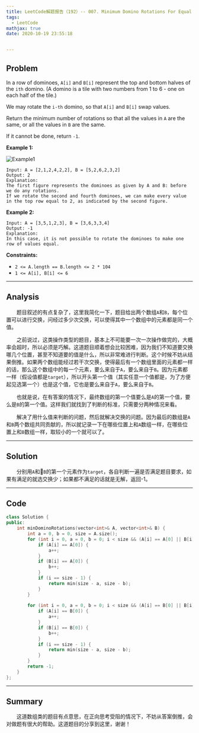 ```yaml
---
title: LeetCode解题报告（192）-- 007. Minimum Domino Rotations For Equal Row
tags:
  - LeetCode
mathjax: true
date: 2020-10-19 23:55:18


---
```


## Problem

In a row of dominoes, `A[i]` and `B[i]` represent the top and bottom halves of the `ith` domino.  (A domino is a tile with two numbers from 1 to 6 - one on each half of the tile.)

We may rotate the `i-th` domino, so that `A[i]` and `B[i]` swap values.

Return the minimum number of rotations so that all the values in `A` are the same, or all the values in `B` are the same.

If it cannot be done, return `-1`.

<!-- more -->

**Example 1:**

![Example1](https://assets.leetcode.com/uploads/2019/03/08/domino.png)

```
Input: A = [2,1,2,4,2,2], B = [5,2,6,2,3,2]
Output: 2
Explanation: 
The first figure represents the dominoes as given by A and B: before we do any rotations.
If we rotate the second and fourth dominoes, we can make every value in the top row equal to 2, as indicated by the second figure.
```

**Example 2:**

```
Input: A = [3,5,1,2,3], B = [3,6,3,3,4]
Output: -1
Explanation: 
In this case, it is not possible to rotate the dominoes to make one row of values equal.
```

**Constraints:**

- `2 <= A.length == B.length <= 2 * 104`
- `1 <= A[i], B[i] <= 6`

------

## Analysis

&emsp;&emsp;题目叙述的有点复杂了，这里我简化一下，题目给出两个数组`A`和`B`，每个位置可以进行交换，问经过多少次交换，可以使得其中一个数组中的元素都是同一个值。

&emsp;&emsp;之前说过，这类操作类型的题目，基本上不可能要一次一次操作做完的，大概率会超时，所以必须是巧解。这道题目顺着想会比较困难，因为我们不知道要交换哪几个位置，甚至不知道要的值是什么，所以非常难进行判断。这个时候不妨从结果倒推。如果两个数组能经过若干次交换，使得最后有一个数组里面的元素都一样的话，那么这个数组中的每一个元素，要么来自于`A`，要么来自于`B`。因为元素都一样（假设值都是`target`），所以开头第一个值（其实任意一个值都是，为了方便起见选第一个）也是这个值，它也是要么来自于`A`，要么来自于`B`。

&emsp;&emsp;也就是说，在有答案的情况下，最终数组的第一个值要么是`A`的第一个值，要么是`B`的第一个值。这样我们就找到了判断的标准，只需要分两种情况来看。

&emsp;&emsp;解决了用什么值来判断的问题，然后就解决交换的问题。因为最后的数组是`A`和`B`两个数组共同贡献的，所以就记录一下在哪些位置上和`A`数组一样，在哪些位置上和`B`数组一样，取较小的一个就可以了。

------

## Solution

&emsp;&emsp;分别用`A`和`B`的第一个元素作为`target`，各自判断一遍是否满足题目要求，如果有满足的就选交换少；如果都不满足的话就是无解，返回-1。

------

## Code

```c++
class Solution {
public:
    int minDominoRotations(vector<int>& A, vector<int>& B) {
        int a = 0, b = 0, size = A.size();
        for (int i = 0, a = 0, b = 0; i < size && (A[i] == A[0] || B[i] == A[0]); i++) {
            if (A[i] == A[0]) {
                a++;
            }
            if (B[i] == A[0]) {
                b++;
            }
            if (i == size - 1) {
                return min(size - a, size - b);
            }
        }
        
        for (int i = 0, a = 0, b = 0; i < size && (A[i] == B[0] || B[i] == B[0]); i++) {
            if (A[i] == B[0]) {
                a++;
            }
            if (B[i] == B[0]) {
                b++;
            }
            if (i == size - 1) {
                return min(size - a, size - b);
            }
        }
        return -1;
    }
};
```

------

## Summary

&emsp;&emsp;这道数组类的题目有点意思，在正向思考受阻的情况下，不妨从答案倒推，会对做题有很大的帮助。这道题目的分享到这里，谢谢！
